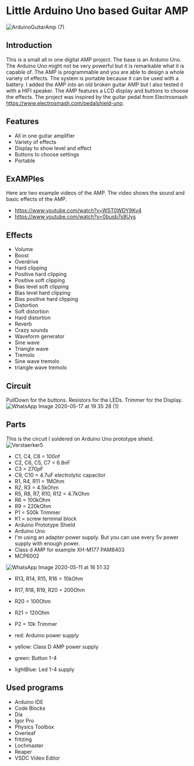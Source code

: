 # Little Arduino Uno based Guitar AMP

![ArduinoGuitarAmp (7)](https://user-images.githubusercontent.com/64489709/82821872-25408800-9ea5-11ea-9ca0-7bfcabd32c90.jpeg)

## Introduction
This is a small all in one digital AMP project. The base is an Arduino Uno. The Arduino Uno might not be very powerful but it is remarkable what it is capable of. The AMP is programmable and you are able to design a whole variety of effects. The system is portable because it can be used with a battery. I added the AMP into an old broken guitar AMP but I also tested it with a HIFI speaker. The AMP features a LCD display and buttons to choose the effects. The project was inspired by the guitar pedal from Electrosmash https://www.electrosmash.com/pedalshield-uno.

## Features
* All in one guitar amplifier
* Variety of effects
* Display to show level and effect
* Buttons to choose settings
* Portable

## ExAMPles
Here are two example videos of the AMP. The video shows the sound and basic effects of the AMP.
* https://www.youtube.com/watch?v=WST0WDY9Kv4
* https://www.youtube.com/watch?v=0busb7s8Uys

## Effects
* Volume
* Boost
* Overdrive
* Hard clipping
* Positive hard clipping
* Positive soft clipping
* Bias level soft clipping
* Bias level hard clipping
* Bias positive hard clipping
* Distortion
* Soft distortion
* Hard distortion
* Reverb
* Crazy sounds
* Waveform generator
* Sine wave
* Triangle wave
* Tremolo
* Sine wave tremolo
* triangle wave tremolo

## Circuit
PullDown for the buttons. Resistors for the LEDs. Trimmer for the Display.
![WhatsApp Image 2020-05-17 at 19 35 28 (1)](https://user-images.githubusercontent.com/64489709/82157798-e9de0200-9883-11ea-8f1e-8e1a597a70e9.jpeg)

## Parts
This is the circuit I soldered on Arduino Uno prototype shield.
![Verstaerker5](https://user-images.githubusercontent.com/64489709/80517029-b3981b80-8984-11ea-92c2-e7423980c42a.PNG)

* C1, C4, C8 = 100nf
* C2, C6, C5, C7 = 6.8nF
* C3 = 270pF
* C9, C10 = 4.7uF electrolytic capacitor
* R1, R4, R11 = 1MOhm
* R2, R3 = 4.5kOhm
* R5, R8, R7, R10, R12 = 4.7kOhm
* R6 = 100kOhm
* R9 = 220kOhm
* P1 = 500k Trimmer
* K1 = screw terminal block
* Arduino Prototype Shield
* Arduino Uno
* I'm using an adapter power supply. But you can use every 5v power supply with enough power.
* Class d AMP for example XH-M177 PAM8403
* MCP6002

![WhatsApp Image 2020-05-11 at 16 51 32](https://user-images.githubusercontent.com/64489709/82157760-b0a59200-9883-11ea-808b-009db763e531.jpeg)

* R13, R14, R15, R16 = 10kOhm
* R17, R18, R19, R20 = 200Ohm
* R20 = 100Ohm
* R21 = 120Ohm
* P2 = 10k Trimmer

* red: Arduino power supply
* yellow: Class D AMP power supply
* green: Button 1-4
* lightBlue: Led 1-4 supply

## Used programs

* Arduino IDE
* Code Blocks
* Dia
* Igor Pro
* Physics Toolbox
* Overleaf
* fritzing
* Lochmaster
* Reaper
* VSDC Video Editor
